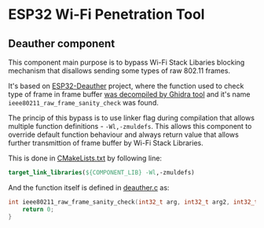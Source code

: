 # ESP32 Wi-Fi Penetration Tool
## Deauther component

This component main purpose is to bypass Wi-Fi Stack Libaries blocking mechanism that disallows sending some types of raw 802.11 frames. 

It's based on [ESP32-Deauther](https://github.com/GANESH-ICMC/esp32-deauther) project, where the function used to check type of frame in frame buffer [was decompiled by Ghidra tool](https://github.com/GANESH-ICMC/esp32-deauther/issues/9) and it's name `ieee80211_raw_frame_sanity_check` was found.

The princip of this bypass is to use linker flag during compilation that allows multiple function definitions - `-Wl,-zmuldefs`. This allows this component to override default function behaviour and always return value that allows further transmittion of frame buffer by Wi-Fi Stack Libraries.

This is done in [CMakeLists.txt](CMakeLists.txt) by following line:
```cmake
target_link_libraries(${COMPONENT_LIB} -Wl,-zmuldefs)
```

And the function itself is defined in [deauther.c](deauther.c) as:
```c
int ieee80211_raw_frame_sanity_check(int32_t arg, int32_t arg2, int32_t arg3){
    return 0;
}
```